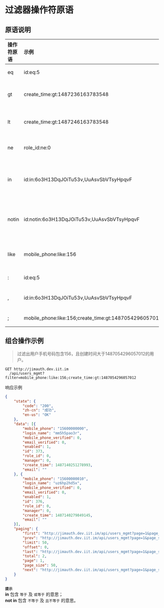 # 过滤器操作符原语

## 原语说明
|操作符原语|示例|说明|
|:--|:--|:--|
|eq|id:eq:5|过滤出`id`字段`等于` `5`的条目。|
|gt|create_time:gt:1487236163783548|过滤出时间戳字段`create_time` `大于` `1487236163783548`的条目。|
|lt|create_time:gt:1487246163783548|过滤出时间戳字段`create_time` `小于` `1487246163783548`的条目。|
|ne|role_id:ne:0|过滤出角色字段`role_id` `不等于` `1`的条目。|
|in|id:in:6o3H13DqJOiTu53v,UuAsvSbVTsyHpqvF|过滤出应用id字段`id` `为` `6o3H13DqJOiTu53v`或`UuAsvSbVTsyHpqvF`的条目。|
|notin|id:notin:6o3H13DqJOiTu53v,UuAsvSbVTsyHpqvF|过滤出应用id字段`id` `不为` `6o3H13DqJOiTu53v`且`UuAsvSbVTsyHpqvF`的条目。|
|like|mobile_phone:like:156|过滤出用户手机号码字段`mobile_phone` `包含` `156`的条目。|
|\:|id:eq:5|过滤语句中，主、谓、宾的分隔符。|
|,|id:in:6o3H13DqJOiTu53v,UuAsvSbVTsyHpqvF|一个过滤语句中，多个值之间的分隔符。|
|;|mobile_phone:like:156;create_time:gt:1487054296057012|多个过滤语句间的分隔符。|


## 组合操作示例
> 过滤出用户手机号码包含156，且创建时间大于1487054296057012的用户。

``` http
GET http://jimauth.dev.iit.im
  /api/users_mgmt?filter=mobile_phone:like:156;create_time:gt:1487054296057012
```

响应示例
``` json
{
    "state": {
        "code": "200",
        "zh-cn": "成功",
        "en-us": "OK"
    },
    "data": [{
        "mobile_phone": "15600000000",
        "login_name": "mm5h5pao3r",
        "mobile_phone_verified": 0,
        "email_verified": 0,
        "enabled": 1,
        "id": 373,
        "role_id": 0,
        "manager": 0,
        "create_time": 1487140251278993,
        "email": ""
    }, {
        "mobile_phone": "15600000010",
        "login_name": "uz6hp2hd5x",
        "mobile_phone_verified": 0,
        "email_verified": 0,
        "enabled": 1,
        "id": 376,
        "role_id": 0,
        "manager": 0,
        "create_time": 1487140279849145,
        "email": ""
    }],
    "paging": {
        "first": "http://jimauth.dev.iit.im/api/users_mgmt?page=1&page_size=50&filter=mobile_phone:like:156;create_time:gt:1487054296057012&order=asc&order_by=id",
        "prev": "http://jimauth.dev.iit.im/api/users_mgmt?page=1&page_size=50&filter=mobile_phone:like:156;create_time:gt:1487054296057012&order=asc&order_by=id",
        "limit": 50,
        "offset": 0,
        "last": "http://jimauth.dev.iit.im/api/users_mgmt?page=1&page_size=50&filter=mobile_phone:like:156;create_time:gt:1487054296057012&order=asc&order_by=id",
        "total": 2,
        "page": 1,
        "page_size": 50,
        "next": "http://jimauth.dev.iit.im/api/users_mgmt?page=1&page_size=50&filter=mobile_phone:like:156;create_time:gt:1487054296057012&order=asc&order_by=id"
    }
}
```


**`提示`**
<br>
**in** 包含 `等于` 及 `或等于` 的意思；
<br>
**not in** 包含 `不等于` 及 `且不等于` 的意思。

